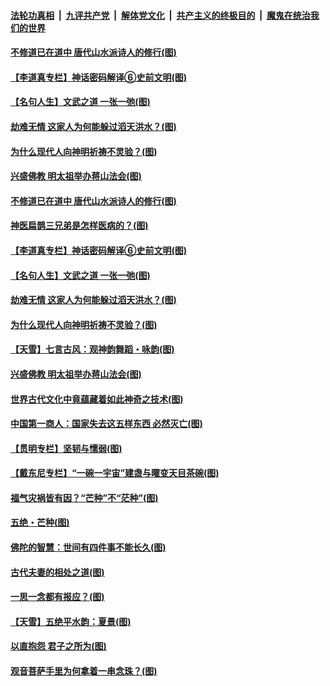 

####  [法轮功真相](../../../../basic/blob/master/README.md?t=06100031) &nbsp;|&nbsp; [九评共产党](../../../../9ping.md/blob/master/README.md?t=06100031) &nbsp;|&nbsp; [解体党文化](../../../../jtdwh.md/blob/master/README.md?t=06100031)  &nbsp;|&nbsp; [共产主义的终极目的](../../../../gczydzjmd.md/blob/master/README.md?t=06100031) &nbsp;|&nbsp; [魔鬼在统治我们的世界](../../../../mgztzwmdsj.md/blob/master/README.md?t=06100031) 

#### [不修道已在道中 唐代山水派诗人的修行(图)](../pages/p7/935677.md?t=06100031) 

#### [【李道真专栏】神话密码解译⑥史前文明(图)](../pages/p7/935590.md?t=06100031) 

#### [【名句人生】文武之道 一张一弛(图)](../pages/p7/935860.md?t=06100031) 

#### [劫难无情 这家人为何能躲过滔天洪水？(图)](../pages/p7/935771.md?t=06100031) 

#### [为什么现代人向神明祈祷不灵验？(图)](../pages/p7/935481.md?t=06100031) 

#### [兴盛佛教 明太祖举办蒋山法会(图)](../pages/p7/935483.md?t=06100031) 

#### [不修道已在道中 唐代山水派诗人的修行(图)](../pages/p7/935677.md?t=06100031) 

#### [神医扁鹊三兄弟是怎样医病的？(图)](../pages/p7/935863.md?t=06100031) 

#### [【李道真专栏】神话密码解译⑥史前文明(图)](../pages/p7/935590.md?t=06100031) 

#### [【名句人生】文武之道 一张一弛(图)](../pages/p7/935860.md?t=06100031) 

#### [劫难无情 这家人为何能躲过滔天洪水？(图)](../pages/p7/935771.md?t=06100031) 

#### [为什么现代人向神明祈祷不灵验？(图)](../pages/p7/935481.md?t=06100031) 

#### [【天雪】七言古风：观神韵舞蹈・咏韵(图)](../pages/p7/935584.md?t=06100031) 

#### [兴盛佛教 明太祖举办蒋山法会(图)](../pages/p7/935483.md?t=06100031) 

#### [世界古代文化中竟蕴藏着如此神奇之技术(图)](../pages/p7/935472.md?t=06100031) 

#### [中国第一商人：国家失去这五样东西 必然灭亡(图)](../pages/p7/935577.md?t=06100031) 

#### [【贯明专栏】坚韧与懦弱(图)](../pages/p7/935373.md?t=06100031) 

#### [【戴东尼专栏】“一碗一宇宙”建盏与曜变天目茶碗(图)](../pages/p7/933793.md?t=06100031) 

#### [福气灾祸皆有因？“芒种”不“茫种”(图)](../pages/p7/897588.md?t=06100031) 

#### [五绝・芒种(图)](../pages/p7/935583.md?t=06100031) 

#### [佛陀的智慧：世间有四件事不能长久(图)](../pages/p7/935487.md?t=06100031) 

#### [古代夫妻的相处之道(图)](../pages/p7/935162.md?t=06100031) 

#### [一思一念都有报应？(图)](../pages/p7/935469.md?t=06100031) 

#### [【天雪】五绝平水韵：夏景(图)](../pages/p7/935368.md?t=06100031) 

#### [以直抱怨 君子之所为(图)](../pages/p7/935160.md?t=06100031) 

#### [观音菩萨手里为何拿着一串念珠？(图)](../pages/p7/935287.md?t=06100031) 

